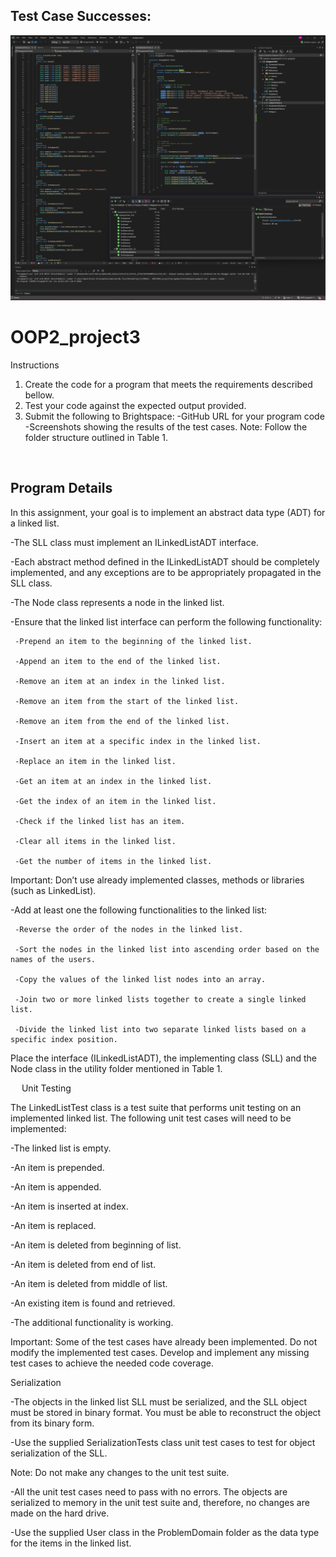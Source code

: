 ## Test Case Successes:
<img src="TestSuccessScreenshot.png"/>

# OOP2_project3
 
Instructions
1.	Create the code for a program that meets the requirements described bellow.
2.	Test your code against the expected output provided.
3.	Submit the following to Brightspace:
-GitHub URL for your program code
-Screenshots showing the results of the test cases.
Note: Follow the folder structure outlined in Table 1.

 
## Program Details

In this assignment, your goal is to implement an abstract data type (ADT) for a linked list.

-The SLL class must implement an ILinkedListADT interface.

-Each abstract method defined in the ILinkedListADT should be completely implemented, and any exceptions are to be appropriately propagated in the SLL class.

-The Node class represents a node in the linked list.

-Ensure that the linked list interface can perform the following functionality:

     -Prepend an item to the beginning of the linked list.
     
     -Append an item to the end of the linked list.
     
     -Remove an item at an index in the linked list.
     
     -Remove an item from the start of the linked list.
     
     -Remove an item from the end of the linked list.
     
     -Insert an item at a specific index in the linked list.
     
     -Replace an item in the linked list.
     
     -Get an item at an index in the linked list.
     
     -Get the index of an item in the linked list.
     
     -Check if the linked list has an item.
     
     -Clear all items in the linked list.
     
     -Get the number of items in the linked list.
     
Important: Don’t use already implemented classes, methods or libraries (such as LinkedList).

-Add at least one the following functionalities to the linked list:

     -Reverse the order of the nodes in the linked list.
     
     -Sort the nodes in the linked list into ascending order based on the names of the users.
     
     -Copy the values of the linked list nodes into an array.
     
     -Join two or more linked lists together to create a single linked list.
     
     -Divide the linked list into two separate linked lists based on a specific index position.
     
Place the interface (ILinkedListADT), the implementing class (SLL) and the Node class in the utility folder mentioned in Table 1.

 
Unit Testing

The LinkedListTest class is a test suite that performs unit testing on an implemented linked list. The following unit test cases will need to be implemented:

-The linked list is empty.

-An item is prepended.

-An item is appended.

-An item is inserted at index.

-An item is replaced.

-An item is deleted from beginning of list.

-An item is deleted from end of list.

-An item is deleted from middle of list.

-An existing item is found and retrieved.

-The additional functionality is working.

Important:	Some of the test cases have already been implemented. Do not modify the implemented test cases. Develop and implement any missing test cases to achieve the needed code coverage.

Serialization

-The objects in the linked list SLL must be serialized, and the SLL object must be stored in binary format. You must be able to reconstruct the object from its binary form.

-Use the supplied SerializationTests class unit test cases to test for object serialization of the SLL. 

Note: Do not make any changes to the unit test suite. 

-All the unit test cases need to pass with no errors. The objects are serialized to memory in the unit test suite and, therefore, no changes are made on the hard drive.

-Use the supplied User class in the ProblemDomain folder as the data type for the items in the linked list. 
